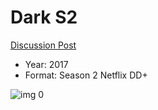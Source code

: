 # Dark S2

[Discussion Post](https://www.avsforum.com/threads/bass-eq-for-filtered-movies.2995212/post-58220820)

* Year: 2017
* Format: Season 2 Netflix DD+

![img 0](https://i.imgur.com/9kBcufy.jpg)

